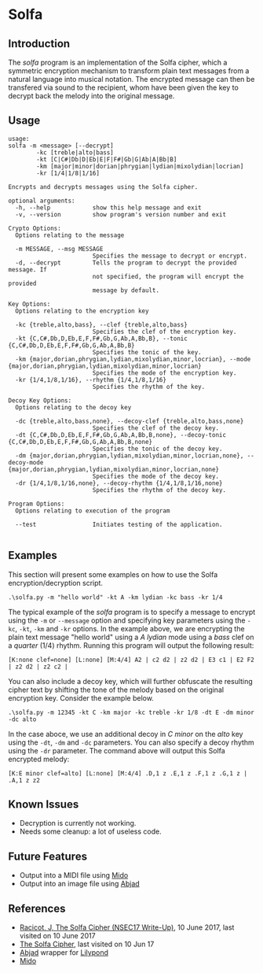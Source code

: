 Solfa
=====

Introduction
------------

The *solfa* program is an implementation of the Solfa cipher, which a symmetric encryption mechanism to transform plain text messages from a natural language into musical notation. The encrypted message can then be transfered via sound to the recipient, whom have been given the key to decrypt back the melody into the original message.

Usage
-----

```
usage:
solfa -m <message> [--decrypt]
        -kc [treble|alto|bass]
        -kt [C|C#|Db|D|Eb|E|F|F#|Gb|G|Ab|A|Bb|B]
        -km [major|minor|dorian|phrygian|lydian|mixolydian|locrian]
        -kr [1/4|1/8|1/16]

Encrypts and decrypts messages using the Solfa cipher.

optional arguments:
  -h, --help            show this help message and exit
  -v, --version         show program's version number and exit

Crypto Options:
  Options relating to the message

  -m MESSAGE, --msg MESSAGE
                        Specifies the message to decrypt or encrypt.
  -d, --decrypt         Tells the program to decrypt the provided message. If
                        not specified, the program will encrypt the provided
                        message by default.

Key Options:
  Options relating to the encryption key

  -kc {treble,alto,bass}, --clef {treble,alto,bass}
                        Specifies the clef of the encryption key.
  -kt {C,C#,Db,D,Eb,E,F,F#,Gb,G,Ab,A,Bb,B}, --tonic {C,C#,Db,D,Eb,E,F,F#,Gb,G,Ab,A,Bb,B}
                        Specifies the tonic of the key.
  -km {major,dorian,phrygian,lydian,mixolydian,minor,locrian}, --mode {major,dorian,phrygian,lydian,mixolydian,minor,locrian}
                        Specifies the mode of the encryption key.
  -kr {1/4,1/8,1/16}, --rhythm {1/4,1/8,1/16}
                        Specifies the rhythm of the key.

Decoy Key Options:
  Options relating to the decoy key

  -dc {treble,alto,bass,none}, --decoy-clef {treble,alto,bass,none}
                        Specifies the clef of the decoy key.
  -dt {C,C#,Db,D,Eb,E,F,F#,Gb,G,Ab,A,Bb,B,none}, --decoy-tonic {C,C#,Db,D,Eb,E,F,F#,Gb,G,Ab,A,Bb,B,none}
                        Specifies the tonic of the decoy key.
  -dm {major,dorian,phrygian,lydian,mixolydian,minor,locrian,none}, --decoy-mode {major,dorian,phrygian,lydian,mixolydian,minor,locrian,none}
                        Specifies the mode of the decoy key.
  -dr {1/4,1/8,1/16,none}, --decoy-rhythm {1/4,1/8,1/16,none}
                        Specifies the rhythm of the decoy key.

Program Options:
  Options relating to execution of the program

  --test                Initiates testing of the application.
  
 ```

Examples
--------

This section will present some examples on how to use the Solfa encryption/decryption script.

```
.\solfa.py -m "hello world" -kt A -km lydian -kc bass -kr 1/4
```

The typical example of the *solfa* program is to specify a message to encrypt using the `-m` or `--message` option and specifying key parameters using the `-kc`, `-kt`, `-km` and `-kr` options. In the example above, we are encrypting the plain text message "hello world" using a *A lydian* mode using a *bass* clef on a *quarter* (1/4) rhythm. Running this program will output the following result:

```
[K:none clef=none] [L:none] [M:4/4] A2 | c2 d2 | z2 d2 | E3 c1 | E2 F2 | z2 d2 | z2 c2 |
```

You can also include a decoy key, which will further obfuscate the resulting cipher text by shifting the tone of the melody based on the original encryption key. Consider the example below.

```
.\solfa.py -m 12345 -kt C -km major -kc treble -kr 1/8 -dt E -dm minor -dc alto
```

In the case aboce, we use an additional decoy in *C minor* on the *alto* key using the `-dt`, `-dm` and `-dc` parameters. You can also specify a decoy rhythm using the `-dr` parameter. The command above will output this Solfa encrypted melody:

```
[K:E minor clef=alto] [L:none] [M:4/4] .D,1 z .E,1 z .F,1 z .G,1 z | .A,1 z z2
```

Known Issues
------------

- Decryption is currently not working.
- Needs some cleanup: a lot of useless code.

Future Features
---------------

- Output into a MIDI file using [Mido](https://mido.readthedocs.io/en/latest/)
- Output into an image file using [Abjad](https://abjad.github.io/)

References
----------

- [Racicot, J, The Solfa Cipher (NSEC17 Write-Up)](http://wp.me/p852om-bj), 10 June 2017, last visited on 10 June 2017
- [The Solfa Cipher](http://www.wmich.edu/mus-theo/solfa-cipher/), last visited on 10 Jun 17
- [Abjad](https://abjad.github.io/) wrapper for [Lilypond](http://lilypond.org/)
- [Mido](https://mido.readthedocs.io/en/latest/)
